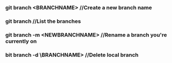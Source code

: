 ### git branch \<BRANCHNAME> //Create a new branch name

### git branch //List the branches

### git branch -m \<NEWBRANCHNAME> //Rename a branch you're currently on

### bit branch -d \BRANCHNAME> //Delete local branch